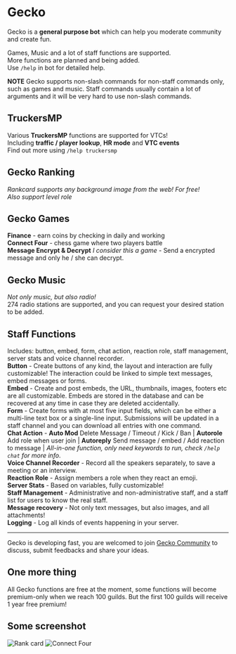 # Gecko

Gecko is a **general purpose bot** which can help you moderate community and create fun.  

Games, Music and a lot of staff functions are supported.  
More functions are planned and being added.  
Use `/help` in bot for detailed help.

**NOTE** Gecko supports non-slash commands for non-staff commands only, such as games and music. Staff commands usually contain a lot of arguments and it will be very hard to use non-slash commands.

## TruckersMP

Various **TruckersMP** functions are supported for VTCs!  
Including **traffic / player lookup**, **HR mode** and **VTC events**  
Find out more using `/help truckersmp`

## Gecko Ranking  

*Rankcard supports any background image from the web! For free!*  
*Also support level role*  

## Gecko Games

**Finance** - earn coins by checking in daily and working  
**Connect Four** - chess game where two players battle  
**Message Encrypt & Decrypt** *I consider this a game* - Send a encrypted message and only he / she can decrypt.  

## Gecko Music

*Not only music, but also radio!*  
274 radio stations are supported, and you can request your desired station to be added.  

## Staff Functions

Includes: button, embed, form, chat action, reaction role, staff management, server stats and voice channel recorder.  
**Button** - Create buttons of any kind, the layout and interaction are fully customizable! The interaction could be linked to simple text messages, embed messages or forms.  
**Embed** - Create and post embeds, the URL, thumbnails, images, footers etc are all customizable. Embeds are stored in the database and can be recovered at any time in case they are deleted accidentally.  
**Form** - Create forms with at most five input fields, which can be either a multi-line text box or a single-line input. Submissions will be updated in a staff channel and you can download all entries with one command.  
**Chat Action** - **Auto Mod** Delete Message / Timeout / Kick / Ban | **Autorole** Add role when user join | **Autoreply** Send message / embed / Add reaction to message | *All-in-one function, only need keywords to run, check `/help chat` for more info*.  
**Voice Channel Recorder** - Record all the speakers separately, to save a meeting or an interview.  
**Reaction Role** - Assign members a role when they react an emoji.  
**Server Stats** - Based on variables, fully customizable!  
**Staff Management** - Administrative and non-administrative staff, and a staff list for users to know the real staff.  
**Message recovery** - Not only text messages, but also images, and all attachments!  
**Logging** - Log all kinds of events happening in your server.  

---

Gecko is developing fast, you are welcomed to join [Gecko Community](https://discord.gg/wNTaaBZ5qd) to discuss, submit feedbacks and share your ideas.  

## One more thing

All Gecko functions are free at the moment, some functions will become premium-only when we reach 100 guilds. But the first 100 guilds will receive 1 year free premium!

## Some screenshot

![Rank card](https://cdn.discordapp.com/attachments/961135600830926878/962361230935330866/unknown.png)
![Connect Four](https://cdn.discordapp.com/attachments/961135600830926878/961136034597445682/unknown.png)  
